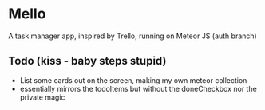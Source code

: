 # Mello

A task manager app, inspired by Trello, running on Meteor JS (auth branch)

## Todo (kiss - baby steps stupid)
 - List some cards out on the screen, making my own meteor collection
 - essentially mirrors the todoItems but without the doneCheckbox nor the private magic


